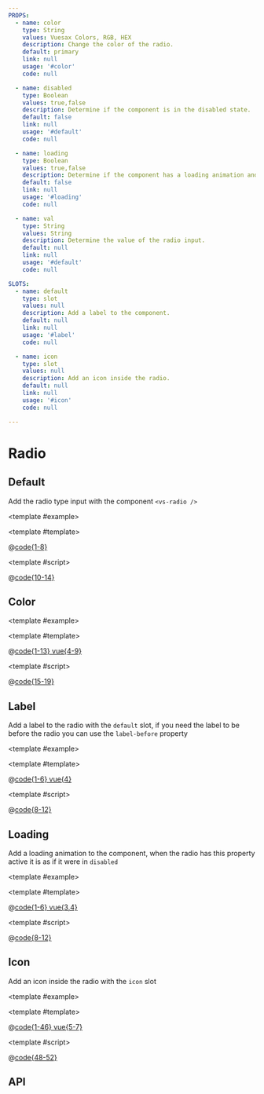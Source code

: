 ```yaml
---
PROPS:
  - name: color
    type: String
    values: Vuesax Colors, RGB, HEX
    description: Change the color of the radio.
    default: primary
    link: null
    usage: '#color'
    code: null

  - name: disabled
    type: Boolean
    values: true,false
    description: Determine if the component is in the disabled state.
    default: false
    link: null
    usage: '#default'
    code: null

  - name: loading
    type: Boolean
    values: true,false
    description: Determine if the component has a loading animation and is disabled.
    default: false
    link: null
    usage: '#loading'
    code: null

  - name: val
    type: String
    values: String
    description: Determine the value of the radio input.
    default: null
    link: null
    usage: '#default'
    code: null

SLOTS:
  - name: default
    type: slot
    values: null
    description: Add a label to the component.
    default: null
    link: null
    usage: '#label'
    code: null

  - name: icon
    type: slot
    values: null
    description: Add an icon inside the radio.
    default: null
    link: null
    usage: '#icon'
    code: null

---
```


# Radio

<card>

## Default

<docs-warn />

Add the radio type input with the component `<vs-radio />`

<template #example>
<radio-default />
</template>

<template #template>

@[code{1-8}](../.vuepress/components/radio/default.vue)

</template>

<template #script>

@[code{10-14}](../.vuepress/components/radio/default.vue)

</template>

</card>

<card>

## Color

<coloren />

<template #example>
<radio-color />
</template>

<template #template>

@[code{1-13} vue{4-9}](../.vuepress/components/radio/color.vue)

</template>

<template #script>

@[code{15-19}](../.vuepress/components/radio/color.vue)

</template>

</card>

<card>

## Label <Badge text="New"/>

Add a label to the radio with the `default` slot, if you need the label to be before the radio you can use the `label-before` property

<template #example>
<radio-label />
</template>

<template #template>

@[code{1-6} vue{4}](../.vuepress/components/radio/label.vue)

</template>

<template #script>

@[code{8-12}](../.vuepress/components/radio/label.vue)

</template>

</card>

<card>

## Loading <Badge text="New"/>

Add a loading animation to the component, when the radio has this property active it is as if it were in `disabled`

<template #example>
<radio-loading />
</template>

<template #template>

@[code{1-6} vue{3,4}](../.vuepress/components/radio/loading.vue)

</template>

<template #script>

@[code{8-12}](../.vuepress/components/radio/loading.vue)

</template>

</card>

<card>

## Icon <Badge text="New"/>

Add an icon inside the radio with the `icon` slot

<template #example>
<radio-icons />
</template>

<template #template>

@[code{1-46} vue{5-7}](../.vuepress/components/radio/icons.vue)

</template>

<template #script>

@[code{48-52}](../.vuepress/components/radio/icons.vue)

</template>

</card>

<card>

## API

</card>
